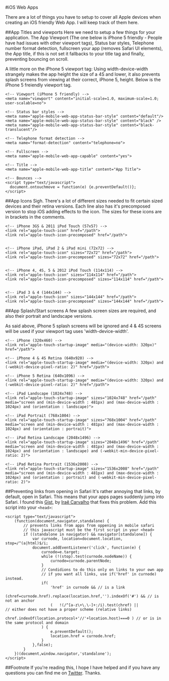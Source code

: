 #iOS Web Apps

There are a lot of things you have to setup to cover all Apple devices when creating an iOS friendly Web App. I will keep track of them here.

##App Titles and viewports
Here we need to setup a few things for your application. The App Viewport (The one below is iPhone 5 friendly - People have had issues with other viewport tags), Status bar styles, Telephone number format detection, fullscreen your app (removes Safari UI elements), the App title, if this is not set it fallbacks to your title tag and finally, preventing bouncing on scroll.

A little more on the iPhone 5 viewport tag: Using width-device-width strangely makes the app height the size of a 4S and lower, it also prevents splash screens from viewing at their correct, iPhone 5, height. Below is the iPhone 5 freiendly viewport tag. 

    <!-- Viewport (iPhone 5 friendly) -->
    <meta name="viewport" content="initial-scale=1.0, maximum-scale=1.0; user-scalable=no">
    
    <!-- Status bar styles -->
    <meta name="apple-mobile-web-app-status-bar-style" content="default"/>
    <meta name="apple-mobile-web-app-status-bar-style" content="black" />
    <meta name="apple-mobile-web-app-status-bar-style" content="black-translucent"/>

    <!-- Telephone format detection -->
    <meta name="format-detection" content="telephone=no">
    
    <!-- Fullscreen -->
    <meta name="apple-mobile-web-app-capable" content="yes">
    
    <!-- Title -->
    <meta name="apple-mobile-web-app-title" content="App Title">

    <!-- Bounces -->
    <script type="text/javascript">
      document.ontouchmove = function(e) {e.preventDefault()};
    </script>

##App Icons
Sigh. There's a lot of different sizes needed to fit certain sized devices and their retina versions. Each line also has it's precomposed version to stop iOS adding effects to the icon. The sizes for these icons are in brackets in the comments.

    <!-- iPhone 3GS & 2011 iPod Touch (57x57) -->
    <link rel="apple-touch-icon" href="/path">
    <link rel="apple-touch-icon-precomposed" href="/path">
    
    
    <!-- iPhone iPad, iPad 2 & iPad mini (72x72) -->
    <link rel="apple-touch-icon" sizes="72x72" href="/path">
    <link rel="apple-touch-icon-precomposed" sizes="72x72" href="/path">
    
    
    <!-- iPhone 4, 4S, 5 & 2012 iPod Touch (114x114) -->
    <link rel="apple-touch-icon" sizes="114x114" href="/path">
    <link rel="apple-touch-icon-precomposed" sizes="114x114" href="/path">
    
    
    <!-- iPad 3 & 4 (144x144) -->
    <link rel="apple-touch-icon" sizes="144x144" href="/path">
    <link rel="apple-touch-icon-precomposed" sizes="144x144" href="/path">


##App Splash/Start screens
A few splash screen sizes are required, and also their portrait and landscape versions. 

As said above, iPhone 5 splash screens will be ignored and 4 & 4S screens will be used if your viewport tag uses 'width-device-width'. 

    <!-- iPhone (320x460) -->
    <link rel="apple-touch-startup-image" media="(device-width: 320px)" href="/path">
    
    <!-- iPhone 4 & 4S Retina (640x920) -->
    <link rel="apple-touch-startup-image" media="(device-width: 320px) and (-webkit-device-pixel-ratio: 2)" href="/path">
    
    <!-- iPhone 5 Retina (640x1096) -->
    <link rel="apple-touch-startup-image" media="(device-width: 320px) and (-webkit-device-pixel-ratio: 2)" href="/path">
    
    <!-- iPad Landscape (1024x748) -->
    <link rel="apple-touch-startup-image" sizes="1024x748" href="/path" media="screen and (min-device-width : 481px) and (max-device-width : 1024px) and (orientation : landscape)">
    
    <!-- iPad Portrait (768x1004) -->
    <link rel="apple-touch-startup-image" sizes="768x1004" href="/path" media="screen and (min-device-width : 481px) and (max-device-width : 1024px) and (orientation : portrait)">
    
    <!-- iPad Retina Landscape (2048x1496) --> 
    <link rel="apple-touch-startup-image" sizes="2048x1496" href="/path" media="screen and (min-device-width : 481px) and (max-device-width : 1024px) and (orientation : landscape) and (-webkit-min-device-pixel-ratio: 2)">
    
    <!-- iPad Retina Portrait (1536x2008) -->
    <link rel="apple-touch-startup-image" sizes="1536x2008" href="/path" media="screen and (min-device-width : 481px) and (max-device-width : 1024px) and (orientation : portrait) and (-webkit-min-device-pixel-ratio: 2)">
    
##Preventing links from opening in Safari
It's rather annoying that links, by default, open in Safari. This means that your apps pages suddenly jump into Safari. I found this [Gist](https://gist.github.com/irae/1042167), by [Iraê Carvalho](https://github.com/irae) that fixes this problem. Add this script into your `<head>`:

    <script type="text/javascript">
    	(function(document,navigator,standalone) {
			// prevents links from apps from oppening in mobile safari
			// this javascript must be the first script in your <head>
			if ((standalone in navigator) && navigator[standalone]) {
				var curnode, location=document.location, stop=/^(a|html)$/i;
				document.addEventListener('click', function(e) {
					curnode=e.target;
					while (!(stop).test(curnode.nodeName)) {
						curnode=curnode.parentNode;
					}
					// Condidions to do this only on links to your own app
					// if you want all links, use if('href' in curnode) instead.
					if(
						'href' in curnode && // is a link
						(chref=curnode.href).replace(location.href,'').indexOf('#') && // is not an anchor
						(	!(/^[a-z\+\.\-]+:/i).test(chref) ||                       // either does not have a proper scheme (relative links)
							chref.indexOf(location.protocol+'//'+location.host)===0 ) // or is in the same protocol and domain
					) {
						e.preventDefault();
						location.href = curnode.href;
					}
				},false);
			}
		})(document,window.navigator,'standalone');
	</script>

##Footnote
If you're reading this, I hope I have helped and if you have any questions you can find me on [Twitter](http://twitter.com/andrewhathaway). Thanks.
